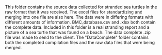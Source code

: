 This folder contains the source data collected for stranded sea turtles
in the raw format that it was received.  The excel files for standardizing and merging into one
file are also here.  The data were in differing formats with different amounts of information.
BMC_database.csv and .xlsx both contain the complete data.  Included in this folder is a real
stranding report and a picture of a sea turtle that was found on a beach.  The data complete
.zip file was made to send to the client.
The "DataComplete" folder contains both the completed compilation files and the raw data files 
that were being merged.  